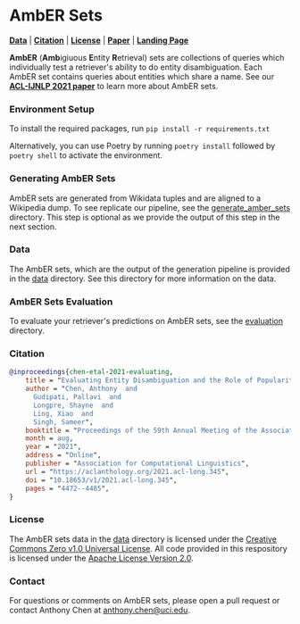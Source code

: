 # AmbER Sets
[**Data**](#Data) |
[**Citation**](#Citation) | [**License**](#License) | [**Paper**](https://arxiv.org/abs/2106.06830) | [**Landing Page**](https://machinelearning.apple.com/research/evaluating-entity-disambiguation-amber)

**AmbER** (**Amb**igiuous **E**ntity **R**etrieval) sets are collections of queries which individually test a retriever's ability to do entity disambiguation.
Each AmbER set contains queries about entities which share a name. 
See our [**ACL-IJNLP 2021 paper**](https://arxiv.org/abs/2106.06830) to learn more about AmbER sets.

### Environment Setup
To install the required packages, run `pip install -r requirements.txt`

Alternatively, you can use Poetry by running `poetry install` followed by `poetry shell` to activate the environment.

### Generating AmbER Sets
AmbER sets are generated from Wikidata tuples and are aligned to a Wikipedia dump. 
To see replicate our pipeline, see the [generate_amber_sets](generate_amber_sets) directory.
This step is optional as we provide the output of this step in the next section.

### Data
The AmbER sets, which are the output of the generation pipeline is provided in the [data](data) directory.
See this directory for more information on the data.

### AmbER Sets Evaluation
To evaluate your retriever's predictions on AmbER sets, see the [evaluation](evaluation) directory.

### Citation
```bibtex
@inproceedings{chen-etal-2021-evaluating,
    title = "Evaluating Entity Disambiguation and the Role of Popularity in Retrieval-Based {NLP}",
    author = "Chen, Anthony  and
      Gudipati, Pallavi  and
      Longpre, Shayne  and
      Ling, Xiao  and
      Singh, Sameer",
    booktitle = "Proceedings of the 59th Annual Meeting of the Association for Computational Linguistics and the 11th International Joint Conference on Natural Language Processing (Volume 1: Long Papers)",
    month = aug,
    year = "2021",
    address = "Online",
    publisher = "Association for Computational Linguistics",
    url = "https://aclanthology.org/2021.acl-long.345",
    doi = "10.18653/v1/2021.acl-long.345",
    pages = "4472--4485",
}
```

### License
The AmbER sets data in the [data](data) directory is licensed under the [Creative Commons Zero v1.0 Universal License](https://creativecommons.org/publicdomain/zero/1.0/). All code provided in this respository is licensed under the [Apache License Version 2.0](https://www.apache.org/licenses/LICENSE-2.0.html).

### Contact
For questions or comments on AmbER sets, please open a pull request or contact Anthony Chen at <anthony.chen@uci.edu>.
